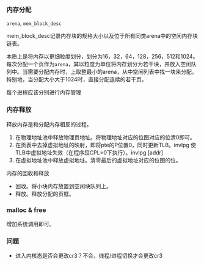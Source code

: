 ### 内存分配

`arena`, `mem_block_desc`

mem_block_desc记录内存块的规格大小以及位于所有同类arena中的空闲内存块链表。

本质上是将内存以更细粒度划分，划分为16，32，64，128，256，512和1024。每次分配一个页作为`arena`，其以粒度为单位将内存划分为若干块，并放入空闲队列中。当需要分配内存时，上取整最小的arena，从中空闲列表中找一块来分配。特别地，当分配大小大于1024时，直接分配连续的若干页。

每个进程应该分别进行内存管理

### 内存释放

释放内存是和分配内存相反的过程。

1. 在物理地址池中释放物理页地址。将物理地址对应的位图对应的位清0即可。
2. 在页表中去掉虚拟地址的映射，即将pte的P位置0，同时更新TLB。invlpg  使TLB中虚拟地址失效（在程序段CPL=0下执行）。invlpg [addr]
3. 在虚拟地址池中释放虚拟地址。清零最后的虚拟地址对应的位图的位。

内存的回收和释放

+ 回收。将小块内存放置到空闲块队列上。
+ 释放。释放分配的页框。



### malloc & free

增加系统调用即可。



### 问题

+ 进入内核态是否会更改cr3？不会，线程/进程切换才会更改cr3